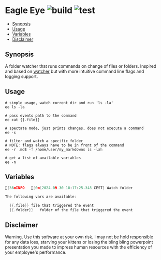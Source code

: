 # Eagle Eye ![build](https://github.com/triole/eagle-eye/actions/workflows/build.yaml/badge.svg) ![test](https://github.com/triole/eagle-eye/actions/workflows/test.yaml/badge.svg)

<!-- toc -->

- [Synopsis](#synopsis)
- [Usage](#usage)
- [Variables](#variables)
- [Disclaimer](#disclaimer)

<!-- /toc -->

## Synopsis

A folder watcher that runs commands on change of files or folders. Inspired and based on [watcher](https://github.com/radovskyb/watcher.git) but with more intuitive command line flags and logging support.

## Usage

```shell
# simple usage, watch current dir and run 'ls -la'
ee ls -la

# pass events path to the command
ee cat {{.file}}

# spectate mode, just prints changes, does not execute a command
ee -s

# filter and watch a specific folder
# NOTE: flags always have to be in front of the command
ee -r .md$ -f /home/user/my_markdowns ls -lah

# get a list of available variables
ee -n
```

## Variables

```go mdox-exec="r -n"
[36mINFO   [0m[2024-09-30 10:17:25.348 CEST] Watch folder                                  [36maction[0m=just spectate [36mfolder[0m=/home/olaf/rolling/golang/projects/eagle-eye/src [36mlog-file[0m=/dev/stdout [36mlog-json[0m=false [36mlog-level[0m=info [36mlog-no-colours[0m=false

The following vars are available:

  {{.file}}	file that triggered the event
  {{.folder}}	folder of the file that triggered the event

```

## Disclaimer

Warning. Use this software at your own risk. I may not be hold responsible for any data loss, starving your kittens or losing the bling bling powerpoint presentation you made to impress human resources with the efficiency of your employee's performance.
